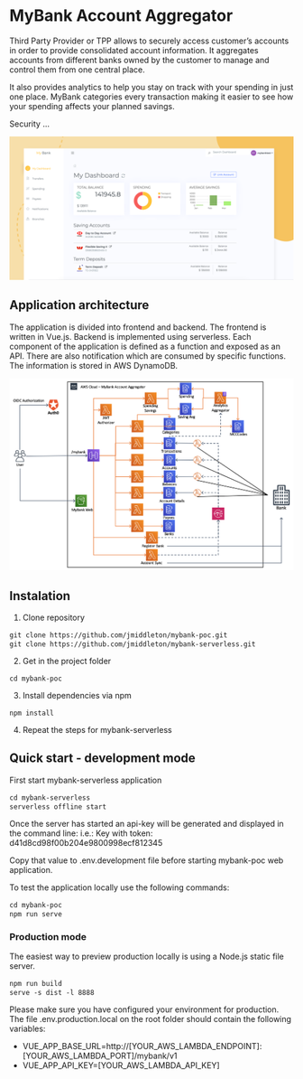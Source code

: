 # MyBank Account Aggregator

Third Party Provider or TPP allows to securely access customer’s accounts in order to provide consolidated account information. It aggregates accounts from different banks owned by the customer to manage and control them from one central place. 

It also provides analytics to help you stay on track with your spending in just one place. MyBank categories every transaction making it easier to see how your spending affects your planned savings.

Security ...

![image](mybank.png)

## Application architecture

The application is divided into frontend and backend. The frontend is written in Vue.js. Backend is implemented using serverless. Each component of the application is defined as a function and exposed as an API. There are also notification which are consumed by specific functions. The information is stored in AWS DynamoDB.

![image](mybank-serverless.png)

## Instalation 

1. Clone repository
```shell
git clone https://github.com/jmiddleton/mybank-poc.git
git clone https://github.com/jmiddleton/mybank-serverless.git
```
2. Get in the project folder
```shell
cd mybank-poc
```
3. Install dependencies via npm
```shell
npm install
```
4. Repeat the steps for mybank-serverless

## Quick start - development mode
First start mybank-serverless application
```shell
cd mybank-serverless
serverless offline start
```
Once the server has started an api-key will be generated and displayed in the command line:
i.e.: Key with token: d41d8cd98f00b204e9800998ecf812345

Copy that value to .env.development file before starting mybank-poc web application.

To test the application locally use the following commands: 
```shell
cd mybank-poc
npm run serve
```

### Production mode
The easiest way to preview production locally is using a Node.js static file server.

```
npm run build
serve -s dist -l 8888
```

Please make sure you have configured your environment for production. The file .env.production.local on the root folder should contain the following variables:

- VUE_APP_BASE_URL=http://[YOUR_AWS_LAMBDA_ENDPOINT]:[YOUR_AWS_LAMBDA_PORT]/mybank/v1
- VUE_APP_API_KEY=[YOUR_AWS_LAMBDA_API_KEY]